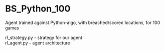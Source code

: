 # BS_Python_100

Agent trained against Python-algo, with breached/scored locations, for 100 games

rl_strategy.py - strategy for our agent \
rl_agent.py - agent architecture
